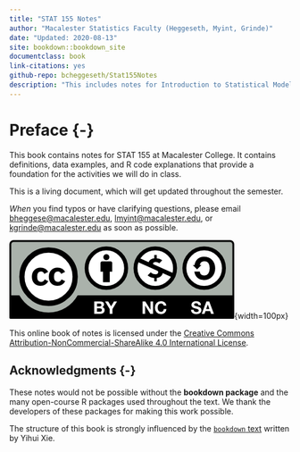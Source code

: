 ```yaml
--- 
title: "STAT 155 Notes"
author: "Macalester Statistics Faculty (Heggeseth, Myint, Grinde)"
date: "Updated: 2020-08-13"
site: bookdown::bookdown_site
documentclass: book
link-citations: yes
github-repo: bcheggeseth/Stat155Notes
description: "This includes notes for Introduction to Statistical Modeling (STAT 155) at Macalester College."
---
```


# Preface {-}

This book contains notes for STAT 155 at Macalester College. It contains definitions, data examples, and R code explanations that provide a foundation for the activities we will do in class.

This is a living document, which will get updated throughout the semester.

*When* you find typos or have clarifying questions, please email bheggese@macalester.edu, lmyint@macalester.edu, or kgrinde@macalester.edu as soon as possible.


![Creative Commons License](Photos/by-nc-sa.png){width=100px}  

This online book of notes is licensed under the [Creative Commons Attribution-NonCommercial-ShareAlike 4.0 International License](http://creativecommons.org/licenses/by-nc-sa/4.0/).

## Acknowledgments {-}

These notes would not be possible without the **bookdown package** and the many open-course R packages used throughout the text. We thank the developers of these packages for making this work possible. 

The structure of this book is strongly influenced by the [`bookdown` text](https://bookdown.org/yihui/bookdown) written by Yihui Xie.
